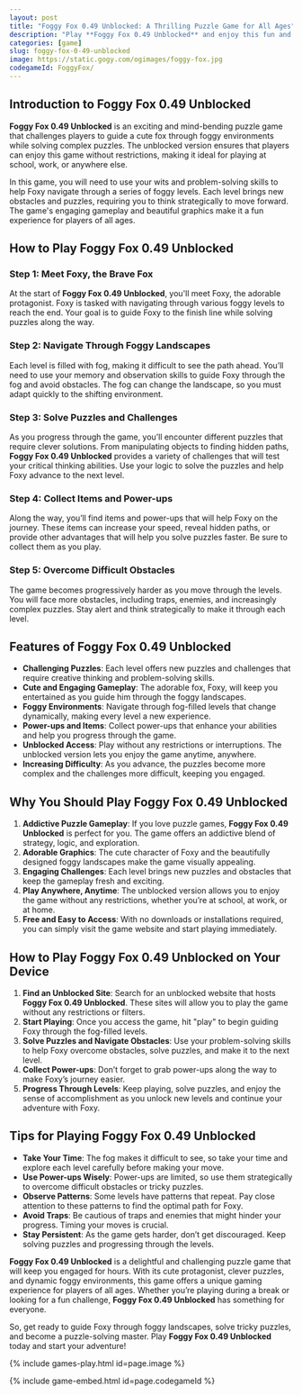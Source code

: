```yaml
---
layout: post
title: "Foggy Fox 0.49 Unblocked: A Thrilling Puzzle Game for All Ages"
description: "Play **Foggy Fox 0.49 Unblocked** and enjoy this fun and challenging puzzle game. Help Foxy navigate through foggy landscapes and solve intriguing puzzles!"
categories: [game]
slug: foggy-fox-0-49-unblocked
image: https://static.gogy.com/ogimages/foggy-fox.jpg
codegameId: FoggyFox/
---
```


## Introduction to Foggy Fox 0.49 Unblocked

**Foggy Fox 0.49 Unblocked** is an exciting and mind-bending puzzle game that challenges players to guide a cute fox through foggy environments while solving complex puzzles. The unblocked version ensures that players can enjoy this game without restrictions, making it ideal for playing at school, work, or anywhere else.

In this game, you will need to use your wits and problem-solving skills to help Foxy navigate through a series of foggy levels. Each level brings new obstacles and puzzles, requiring you to think strategically to move forward. The game's engaging gameplay and beautiful graphics make it a fun experience for players of all ages.

## How to Play Foggy Fox 0.49 Unblocked

### Step 1: Meet Foxy, the Brave Fox

At the start of **Foggy Fox 0.49 Unblocked**, you'll meet Foxy, the adorable protagonist. Foxy is tasked with navigating through various foggy levels to reach the end. Your goal is to guide Foxy to the finish line while solving puzzles along the way.

### Step 2: Navigate Through Foggy Landscapes

Each level is filled with fog, making it difficult to see the path ahead. You’ll need to use your memory and observation skills to guide Foxy through the fog and avoid obstacles. The fog can change the landscape, so you must adapt quickly to the shifting environment.

### Step 3: Solve Puzzles and Challenges

As you progress through the game, you’ll encounter different puzzles that require clever solutions. From manipulating objects to finding hidden paths, **Foggy Fox 0.49 Unblocked** provides a variety of challenges that will test your critical thinking abilities. Use your logic to solve the puzzles and help Foxy advance to the next level.

### Step 4: Collect Items and Power-ups

Along the way, you’ll find items and power-ups that will help Foxy on the journey. These items can increase your speed, reveal hidden paths, or provide other advantages that will help you solve puzzles faster. Be sure to collect them as you play.

### Step 5: Overcome Difficult Obstacles

The game becomes progressively harder as you move through the levels. You will face more obstacles, including traps, enemies, and increasingly complex puzzles. Stay alert and think strategically to make it through each level.

## Features of Foggy Fox 0.49 Unblocked

- **Challenging Puzzles**: Each level offers new puzzles and challenges that require creative thinking and problem-solving skills.
- **Cute and Engaging Gameplay**: The adorable fox, Foxy, will keep you entertained as you guide him through the foggy landscapes.
- **Foggy Environments**: Navigate through fog-filled levels that change dynamically, making every level a new experience.
- **Power-ups and Items**: Collect power-ups that enhance your abilities and help you progress through the game.
- **Unblocked Access**: Play without any restrictions or interruptions. The unblocked version lets you enjoy the game anytime, anywhere.
- **Increasing Difficulty**: As you advance, the puzzles become more complex and the challenges more difficult, keeping you engaged.

## Why You Should Play Foggy Fox 0.49 Unblocked

1. **Addictive Puzzle Gameplay**: If you love puzzle games, **Foggy Fox 0.49 Unblocked** is perfect for you. The game offers an addictive blend of strategy, logic, and exploration.
2. **Adorable Graphics**: The cute character of Foxy and the beautifully designed foggy landscapes make the game visually appealing.
3. **Engaging Challenges**: Each level brings new puzzles and obstacles that keep the gameplay fresh and exciting.
4. **Play Anywhere, Anytime**: The unblocked version allows you to enjoy the game without any restrictions, whether you’re at school, at work, or at home.
5. **Free and Easy to Access**: With no downloads or installations required, you can simply visit the game website and start playing immediately.

## How to Play Foggy Fox 0.49 Unblocked on Your Device

1. **Find an Unblocked Site**: Search for an unblocked website that hosts **Foggy Fox 0.49 Unblocked**. These sites will allow you to play the game without any restrictions or filters.
2. **Start Playing**: Once you access the game, hit "play" to begin guiding Foxy through the fog-filled levels.
3. **Solve Puzzles and Navigate Obstacles**: Use your problem-solving skills to help Foxy overcome obstacles, solve puzzles, and make it to the next level.
4. **Collect Power-ups**: Don’t forget to grab power-ups along the way to make Foxy’s journey easier.
5. **Progress Through Levels**: Keep playing, solve puzzles, and enjoy the sense of accomplishment as you unlock new levels and continue your adventure with Foxy.

## Tips for Playing Foggy Fox 0.49 Unblocked

- **Take Your Time**: The fog makes it difficult to see, so take your time and explore each level carefully before making your move.
- **Use Power-ups Wisely**: Power-ups are limited, so use them strategically to overcome difficult obstacles or tricky puzzles.
- **Observe Patterns**: Some levels have patterns that repeat. Pay close attention to these patterns to find the optimal path for Foxy.
- **Avoid Traps**: Be cautious of traps and enemies that might hinder your progress. Timing your moves is crucial.
- **Stay Persistent**: As the game gets harder, don’t get discouraged. Keep solving puzzles and progressing through the levels.

**Foggy Fox 0.49 Unblocked** is a delightful and challenging puzzle game that will keep you engaged for hours. With its cute protagonist, clever puzzles, and dynamic foggy environments, this game offers a unique gaming experience for players of all ages. Whether you’re playing during a break or looking for a fun challenge, **Foggy Fox 0.49 Unblocked** has something for everyone.

So, get ready to guide Foxy through foggy landscapes, solve tricky puzzles, and become a puzzle-solving master. Play **Foggy Fox 0.49 Unblocked** today and start your adventure!

{% include games-play.html id=page.image %}

{% include game-embed.html id=page.codegameId %}
